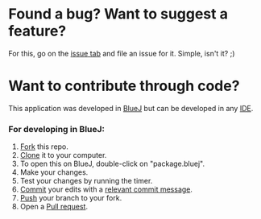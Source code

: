 # Found a bug? Want to suggest a feature?
For this, go on the [issue tab](https://github.com/GammaBurst101/SPSGame/issues) and file an issue for it. 
Simple, isn't it? ;)

# Want to contribute through code?
This application was developed in [BlueJ](https://www.bluej.org) but can be developed in any [IDE](https://en.wikipedia.org/wiki/Integrated_development_environment).

### For developing in BlueJ:
1. [Fork](https://help.github.com/articles/fork-a-repo/) this repo.
2. [Clone](https://www.atlassian.com/git/tutorials/setting-up-a-repository/git-clone) it to your computer.
3. To open this on BlueJ, double-click on "package.bluej".
4. Make your changes.
5. Test your changes by running the timer.
6. [Commit](https://en.wikipedia.org/wiki/Commit_(version_control)) your edits with a [relevant commit message](https://gist.github.com/robertpainsi/b632364184e70900af4ab688decf6f53).
7. [Push](https://help.github.com/articles/pushing-to-a-remote/) your branch to your fork.
8. Open a [Pull request](https://yangsu.github.io/pull-request-tutorial/).